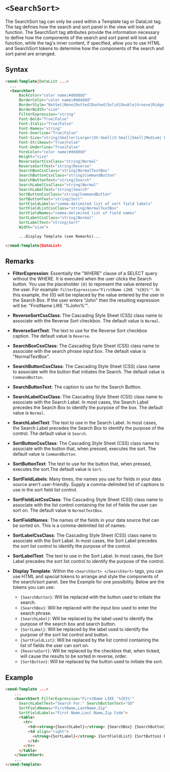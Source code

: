 # `<SearchSort>`

The SearchSort tag can only be used within a Template tag or DataList tag. The tag defines how the search and sort panel in the view will look and function. The SearchSort tag attributes provide the information necessary to define how the components of the search and sort panel will look and function, while the tag's inner content, if specified, allow you to use HTML and SearchSort tokens to determine how the components of the search and sort panel are arranged.

## Syntax
```html
<xmod:Template|DataList ...> 
  ... 
  <SearchSort 
      BackColor="color name|#dddddd"
      BorderColor="color name|#dddddd"
      BorderStyle="NotSet|None|Dotted|Dashed|Solid|Double|Groove|Ridge|Inset|Outset"
      BorderWidth="size"
      FilterExpression="string"
      Font-Bold="True|False"
      Font-Italic="True|False"
      Font-Names="string"
      Font-Overline="True|False"
      Font-Size="string|Smaller|Larger|XX-Small|X-Small|Small|Medium| Large|X-Large|XX-Large"
      Font-Strikeout="True|False"
      Font-Underline="True|False"
      ForeColor="color name|#dddddd"
      Height="size"
      ReverseSortCssClass="string|Normal"
      ReverseSortText="string|Reverse"
      SearchBoxCssClass="string|NormalTextBox"
      SearchButtonCssClass="string|CommandButton"
      SearchButtonText="string|Search"
      SearchLabelCssClass="string|Normal"
      SearchLabelText="string|Search"
      SortButtonCssClass="string|CommandButton"
      SortButtonText="string|Sort"
      SortFieldLabels="comma-delimited list of sort field labels"
      SortFieldListCssClass="string|NormalTextBox"
      SortFieldNames="comma-delimited list of field names"
      SortLabelCssClass="string|Normal"
      SortLabelText="string|Sort"
      Width="size">

      ...Display Template (see Remarks)...

</xmod:Template|DataList>
```

## Remarks

*   **FilterExpression**: Essentially the "WHERE" clause of a SELECT query without the WHERE. It is executed when the user clicks the Search button. You use the placeholder `{0}` to represent the value entered by the user. For example: `FilterExpression="FirstName LIKE '%{0}%'"`. In this example, the {0} will be replaced by the value entered by the user in the Search Box. If the user enters "John" then the resulting expression will be: "FirstName LIKE '%John%'".  

*   **ReverseSortCssClass**: The Cascading Style Sheet (CSS) class name to associate with the Reverse Sort checkbox. The default value is `Normal`.  

*   **ReverseSortText**: The text to use for the Reverse Sort checkbox caption. The default value is `Reverse`.  

*   **SearchBoxCssClass:** The Cascading Style Sheet (CSS) class name to associate with the search phrase input box. The default value is "NormalTextBox".  

*   **SearchButtonCssClass**: The Cascading Style Sheet (CSS) class name to associate with the button that initiates the Search. The default value is `CommandButton`.  

*   **SearchButtonText**: The caption to use for the Search Buttton.  

*   **SearchLabelCssClass**: The Cascading Style Sheet (CSS) class name to associate with the Search Label. In most cases, the Search Label precedes the Search Box to identify the purpose of the box. The default value is `Normal`.  

*   **SearchLabelText**: The text to use in the Search Label. In most cases, the Search Label precedes the Search Box to identify the purpose of the control. The default value is `Search`.  

*   **SortButtonCssClass**: The Cascading Style Sheet (CSS) class name to associate with the button that, when pressed, executes the sort. The default value is `CommandButton`.  

*   **SortButtonText**: The text to use for the button that, when pressed, executes the sort.The default value is `Sort`.  

*   **SortFieldLabels**: Many times, the names you use for fields in your data source aren't user-friendly. Supply a comma-delimited list of captions to use in the sort field list control.  

*   **SortFieldListCssClass**: The Cascading Style Sheet (CSS) class name to associate with the list control containing the list of fields the user can sort on. The default value is `NormalTextBox`.  

*   **SortFieldNames**: The names of the fields in your data source that can be sorted on. This is a comma-delimited list of names.  

*   **SortLabelCssClass**: The Cascading Style Sheet (CSS) class name to associate with the Sort Label. In most cases, the Sort Label precedes the sort list control to identify the purpose of the control.  

*   **SortLabelText**: The text to use in the Sort Label. In most cases, the Sort Label precedes the sort list control to identify the purpose of the control.  

*   **Display Template**: Within the `<SearchSort> </SearchSort>` tags, you can use HTML and special tokens to arrange and style the components of the search/sort panel. See the Example for one possibility. Below are the tokens you can use:
    *   `{SearchButton}`: Will be replaced with the button used to initiate the search.
    *   `{SearchBox}`: Will be replaced with the input box used to enter the search phrase.
    *   `{SearchLabel}`: Will be replaced by the label used to identify the purpose of the search box and search button.
    *   `{SortLabel}`: Will be replaced by the label used to identify the purpose of the sort list control and button.
    *   `{SortFieldList}`: Will be replaced by the list control containing the list of fields the user can sort on.
    *   `{ReverseSort}`: Will be replaced by the checkbox that, when ticked, will cause the results to be sorted in reverse, order.
    *   `{SortButton}`: Will be replaced by the button used to initiate the sort.

## Example
```html {3-15}
<xmod:Template ...> 
    ... 
    <SearchSort FilterExpression="FirstName LIKE '%{0}%'"
      SearchLabelText="Search For:" SearchButtonText="GO" 
      SortFieldNames="FirstName,LastName,Zip"
      SortFieldLabels="First Name,Last Name,Zip Code">
      <table>
        <tr>
          <td><strong>{SearchLabel}</strong> {SearchBox} {SearchButton}</td>
          <td align="right">
            <strong>{SortLabel}</strong> {SortFieldList} {SortButton} Reverse {ReverseSort}
          </td>
        </tr>
      </table> 
    </SearchSort>
    ... 
</xmod:Template>
```

